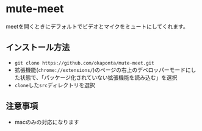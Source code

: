 # mute-meet
meetを開くときにデフォルトでビデオとマイクをミュートにしてくれます。

## インストール方法
 - `git clone https://github.com/okaponta/mute-meet.git`
 - 拡張機能(`chrome://extensions/`)のページの右上のデベロッパーモードにした状態で、「パッケージ化されていない拡張機能を読み込む」を選択
 - `clone`した`src`ディレクトリを選択

## 注意事項
 - macのみの対応になります
